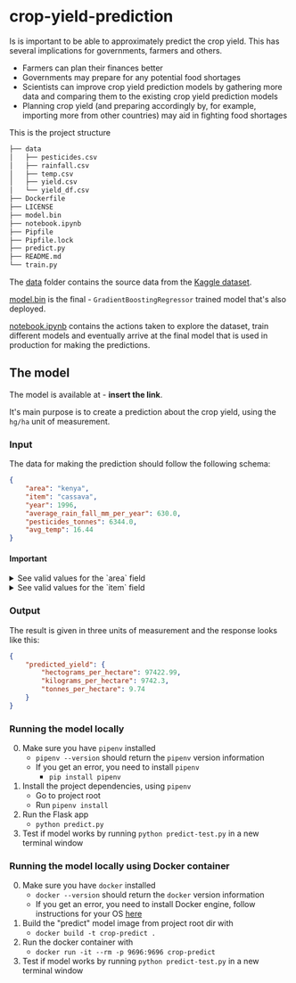 # crop-yield-prediction

Is is important to be able to approximately predict the crop yield. This has several implications for governments, farmers and others.

- Farmers can plan their finances better
- Governments may prepare for any potential food shortages
- Scientists can improve crop yield prediction models by gathering more data and comparing them to the existing crop yield prediction models
- Planning crop yield (and preparing accordingly by, for example, importing more from other countries) may aid in fighting food shortages

This is the project structure

```bash
├── data
│   ├── pesticides.csv
│   ├── rainfall.csv
│   ├── temp.csv
│   ├── yield.csv
│   └── yield_df.csv
├── Dockerfile
├── LICENSE
├── model.bin
├── notebook.ipynb
├── Pipfile
├── Pipfile.lock
├── predict.py
├── README.md
└── train.py
```

The [data](./data/) folder contains the source data from the [Kaggle dataset](https://www.kaggle.com/datasets/patelris/crop-yield-prediction-dataset).

[model.bin](model.bin) is the final - `GradientBoostingRegressor` trained model that's also deployed.

[notebook.ipynb](notebook.ipynb) contains the actions taken to explore the dataset, train different models and eventually arrive at the final model that is used in production for making the predictions.

## The model

The model is available at - **insert the link**.

It's main purpose is to create a prediction about the crop yield, using the `hg/ha` unit of measurement.

### Input

The data for making the prediction should follow the following schema:

```json
{
    "area": "kenya",
    "item": "cassava",
    "year": 1996,
    "average_rain_fall_mm_per_year": 630.0,
    "pesticides_tonnes": 6344.0,
    "avg_temp": 16.44
}
```
#### Important

<details>
  <summary>See valid values for the `area` field</summary>

  - albania
  - algeria
  - angola
  - argentina
  - armenia
  - australia
  - austria
  - azerbaijan
  - bahamas
  - bahrain
  - bangladesh
  - belarus
  - belgium
  - botswana
  - brazil
  - bulgaria
  - burkina_faso
  - burundi
  - cameroon
  - canada
  - central_african_republic
  - chile
  - colombia
  - croatia
  - denmark
  - dominican_republic
  - ecuador
  - egypt
  - el_salvador
  - eritrea
  - estonia
  - finland
  - france
  - germany
  - ghana
  - greece
  - guatemala
  - guinea
  - guyana
  - haiti
  - honduras
  - hungary
  - india
  - indonesia
  - iraq
  - ireland
  - italy
  - jamaica
  - japan
  - kazakhstan
  - kenya
  - latvia
  - lebanon
  - lesotho
  - libya
  - lithuania
  - madagascar
  - malawi
  - malaysia
  - mali
  - mauritania
  - mauritius
  - mexico
  - montenegro
  - morocco
  - mozambique
  - namibia
  - nepal
  - netherlands
  - new_zealand
  - nicaragua
  - niger
  - norway
  - pakistan
  - papua_new_guinea
  - peru
  - poland
  - portugal
  - qatar
  - romania
  - rwanda
  - saudi_arabia
  - senegal
  - slovenia
  - south_africa
  - spain
  - sri_lanka
  - sudan
  - suriname
  - sweden
  - switzerland
  - tajikistan
  - thailand
  - tunisia
  - turkey
  - uganda
  - ukraine
  - united_kingdom
  - uruguay
  - zambia
  - zimbabwe
</details>

<details>
  <summary>See valid values for the `item` field</summary>

  - maize
  - potatoes
  - rice_paddy
  - sorghum
  - soybeans
  - wheat
  - cassava
  - sweet_potatoes
  - plantains_and_others
  - yams
</details>

### Output

The result is given in three units of measurement and the response looks like this:

```json
{
    "predicted_yield": {
        "hectograms_per_hectare": 97422.99,
        "kilograms_per_hectare": 9742.3,
        "tonnes_per_hectare": 9.74
    }
}
```


### Running the model locally
0. Make sure you have `pipenv` installed
   - `pipenv --version` should return the `pipenv` version information
   - If you get an error, you need to install `pipenv`
     - `pip install pipenv`
1. Install the project dependencies, using `pipenv`
   - Go to project root
   - Run `pipenv install`
2. Run the Flask app
   - `python predict.py`
3. Test if model works by running `python predict-test.py` in a new terminal window

### Running the model locally using Docker container
0. Make sure you have `docker` installed
   - `docker --version` should return the `docker` version information
   - If you get an error, you need to install Docker engine, follow instructions for your OS [here](https://docs.docker.com/engine/install/)
1. Build the "predict" model image from project root dir with
   - `docker build -t crop-predict .`
2. Run the docker container with
   - `docker run -it --rm -p 9696:9696 crop-predict`
3. Test if model works by running `python predict-test.py` in a new terminal window

